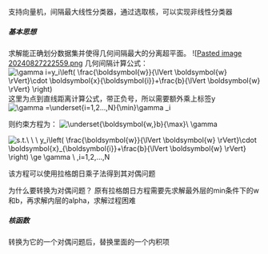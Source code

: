 支持向量机，间隔最大线性分类器，通过选取核，可以实现非线性分类器

##### 基本思想
求解能正确划分数据集并使得几何间隔最大的分离超平面。
![[Pasted image 20240827222559.png](image/Pasted%20image%2020240827222559.png)
几何间隔计算公式：
![\gamma _i=y_i\left( \frac{\boldsymbol{w}}{\lVert \boldsymbol{w} \rVert}\cdot \boldsymbol{x}_{\boldsymbol{i}}+\frac{b}{\lVert \boldsymbol{w} \rVert} \right)](https://www.zhihu.com/equation?tex=+%5Cgamma+_i%3Dy_i%5Cleft%28+%5Cfrac%7B%5Cboldsymbol%7Bw%7D%7D%7B%5ClVert+%5Cboldsymbol%7Bw%7D+%5CrVert%7D%5Ccdot+%5Cboldsymbol%7Bx%7D_%7B%5Cboldsymbol%7Bi%7D%7D%2B%5Cfrac%7Bb%7D%7B%5ClVert+%5Cboldsymbol%7Bw%7D+%5CrVert%7D+%5Cright%29+&consumer=ZHI_MENG)
这里为点到直线距离计算公式，带正负号，所以需要额外乘上标签y
![\gamma =\underset{i=1,2...,N}{\min}\gamma _i](https://www.zhihu.com/equation?tex=+%5Cgamma+%3D%5Cunderset%7Bi%3D1%2C2...%2CN%7D%7B%5Cmin%7D%5Cgamma+_i+&consumer=ZHI_MENG)

则约束方程为：
![\underset{\boldsymbol{w,}b}{\max}\ \gamma](https://www.zhihu.com/equation?tex=+%5Cunderset%7B%5Cboldsymbol%7Bw%2C%7Db%7D%7B%5Cmax%7D%5C+%5Cgamma+&consumer=ZHI_MENG)

![s.t.\ \ \ y_i\left( \frac{\boldsymbol{w}}{\lVert \boldsymbol{w} \rVert}\cdot \boldsymbol{x}_{\boldsymbol{i}}+\frac{b}{\lVert \boldsymbol{w} \rVert} \right) \ge \gamma \ ,i=1,2,...,N](https://www.zhihu.com/equation?tex=+s.t.%5C+%5C+%5C+y_i%5Cleft%28+%5Cfrac%7B%5Cboldsymbol%7Bw%7D%7D%7B%5ClVert+%5Cboldsymbol%7Bw%7D+%5CrVert%7D%5Ccdot+%5Cboldsymbol%7Bx%7D_%7B%5Cboldsymbol%7Bi%7D%7D%2B%5Cfrac%7Bb%7D%7B%5ClVert+%5Cboldsymbol%7Bw%7D+%5CrVert%7D+%5Cright%29+%5Cge+%5Cgamma+%5C+%2Ci%3D1%2C2%2C...%2CN+&consumer=ZHI_MENG)

该方程可以使用拉格朗日乘子法得到其对偶问题

为什么要转换为对偶问题？
原有拉格朗日方程需要先求解最外层的min条件下的w和b，再求解内层的alpha，求解过程困难
##### 核函数
转换为它的一个对偶问题后，替换里面的一个内积项